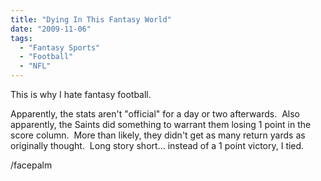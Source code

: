 ```yaml
---
title: "Dying In This Fantasy World"
date: "2009-11-06"
tags:
  - "Fantasy Sports"
  - "Football"
  - "NFL"
---
```


This is why I hate fantasy football.

Apparently, the stats aren't "official" for a day or two afterwards.  Also apparently, the Saints did something to warrant them losing 1 point in the score column.  More than likely, they didn't get as many return yards as originally thought.  Long story short... instead of a 1 point victory, I tied.

/facepalm
